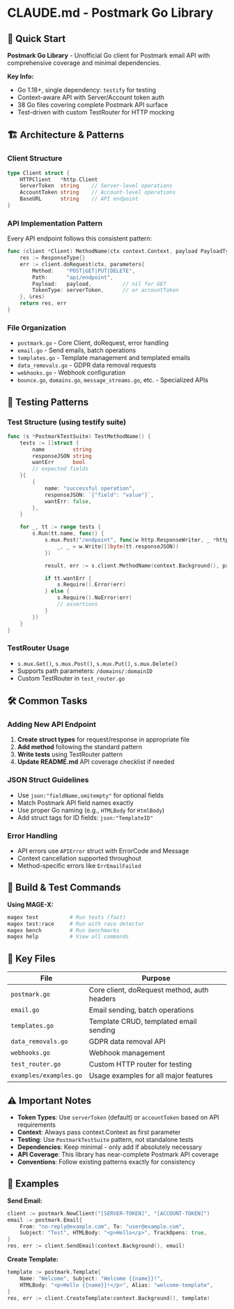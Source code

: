 # CLAUDE.md - Postmark Go Library

## 🎯 Quick Start

**Postmark Go Library** - Unofficial Go client for Postmark email API with comprehensive coverage and minimal dependencies.

**Key Info:**
- Go 1.18+, single dependency: `testify` for testing
- Context-aware API with Server/Account token auth
- 38 Go files covering complete Postmark API surface
- Test-driven with custom TestRouter for HTTP mocking

## 🏗️ Architecture & Patterns

### Client Structure
```go
type Client struct {
    HTTPClient   *http.Client
    ServerToken  string    // Server-level operations
    AccountToken string    // Account-level operations
    BaseURL      string    // API endpoint
}
```

### API Implementation Pattern
Every API endpoint follows this consistent pattern:
```go
func (client *Client) MethodName(ctx context.Context, payload PayloadType) (ResponseType, error) {
    res := ResponseType{}
    err := client.doRequest(ctx, parameters{
        Method:    "POST|GET|PUT|DELETE",
        Path:      "api/endpoint",
        Payload:   payload,          // nil for GET
        TokenType: serverToken,      // or accountToken
    }, &res)
    return res, err
}
```

### File Organization
- `postmark.go` - Core Client, doRequest, error handling
- `email.go` - Send emails, batch operations
- `templates.go` - Template management and templated emails
- `data_removals.go` - GDPR data removal requests
- `webhooks.go` - Webhook configuration
- `bounce.go`, `domains.go`, `message_streams.go`, etc. - Specialized APIs

## 🧪 Testing Patterns

### Test Structure (using testify suite)
```go
func (s *PostmarkTestSuite) TestMethodName() {
    tests := []struct {
        name         string
        responseJSON string
        wantErr      bool
        // expected fields
    }{
        {
            name: "successful operation",
            responseJSON: `{"field": "value"}`,
            wantErr: false,
        },
    }

    for _, tt := range tests {
        s.Run(tt.name, func() {
            s.mux.Post("/endpoint", func(w http.ResponseWriter, _ *http.Request) {
                _, _ = w.Write([]byte(tt.responseJSON))
            })

            result, err := s.client.MethodName(context.Background(), payload)

            if tt.wantErr {
                s.Require().Error(err)
            } else {
                s.Require().NoError(err)
                // assertions
            }
        })
    }
}
```

### TestRouter Usage
- `s.mux.Get()`, `s.mux.Post()`, `s.mux.Put()`, `s.mux.Delete()`
- Supports path parameters: `/domains/:domainID`
- Custom TestRouter in `test_router.go`

## 🛠️ Common Tasks

### Adding New API Endpoint
1. **Create struct types** for request/response in appropriate file
2. **Add method** following the standard pattern
3. **Write tests** using TestRouter pattern
4. **Update README.md** API coverage checklist if needed

### JSON Struct Guidelines
- Use `json:"fieldName,omitempty"` for optional fields
- Match Postmark API field names exactly
- Use proper Go naming (e.g., `HTMLBody` for `HtmlBody`)
- Add struct tags for ID fields: `json:"TemplateID"`

### Error Handling
- API errors use `APIError` struct with ErrorCode and Message
- Context cancellation supported throughout
- Method-specific errors like `ErrEmailFailed`

## 🔧 Build & Test Commands

**Using MAGE-X:**
```bash
magex test          # Run tests (fast)
magex test:race     # Run with race detector
magex bench         # Run benchmarks
magex help          # View all commands
```

## 📁 Key Files

| File | Purpose |
|------|---------|
| `postmark.go` | Core client, doRequest method, auth headers |
| `email.go` | Email sending, batch operations |
| `templates.go` | Template CRUD, templated email sending |
| `data_removals.go` | GDPR data removal API |
| `webhooks.go` | Webhook management |
| `test_router.go` | Custom HTTP router for testing |
| `examples/examples.go` | Usage examples for all major features |

## ⚠️ Important Notes

- **Token Types**: Use `serverToken` (default) or `accountToken` based on API requirements
- **Context**: Always pass context.Context as first parameter
- **Testing**: Use `PostmarkTestSuite` pattern, not standalone tests
- **Dependencies**: Keep minimal - only add if absolutely necessary
- **API Coverage**: This library has near-complete Postmark API coverage
- **Conventions**: Follow existing patterns exactly for consistency

## 🚀 Examples

**Send Email:**
```go
client := postmark.NewClient("[SERVER-TOKEN]", "[ACCOUNT-TOKEN]")
email := postmark.Email{
    From: "no-reply@example.com", To: "user@example.com",
    Subject: "Test", HTMLBody: "<p>Hello</p>", TrackOpens: true,
}
res, err := client.SendEmail(context.Background(), email)
```

**Create Template:**
```go
template := postmark.Template{
    Name: "Welcome", Subject: "Welcome {{name}}!",
    HTMLBody: "<p>Hello {{name}}!</p>", Alias: "welcome-template",
}
res, err := client.CreateTemplate(context.Background(), template)
```
